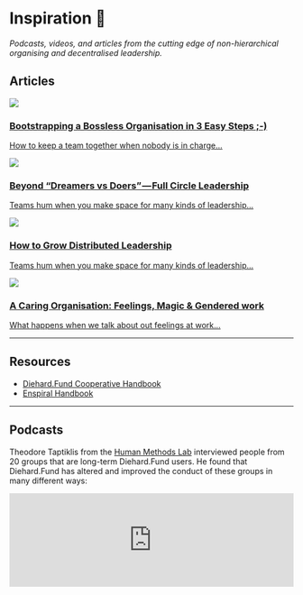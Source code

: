 # Inspiration 🚀

*Podcasts, videos, and articles from the cutting edge of non-hierarchical organising and decentralised leadership.*

## Articles



<!-- <a href="six_circles.html">
  <div class="tile tile-50pc tile-media">
    <img src="https://i.imgur.com/w6JzH1k.png">
    <h3>6 Circles For a Collaborative Group That Works</h3>
    <p>Lessons from 5 years working in non-hierarchical groups...</p>
  </div>
</a> -->

<a href="https://medium.com/enspiral-tales/bootstrapping-a-bossless-organisation-in-3-easy-steps-afc653e8f5e6#.wdnoa4f4x">
  <div class="tile tile-50pc tile-media">
    <img src="img/bootstrapping-bossless-organisation.png">
    <h3>Bootstrapping a Bossless Organisation in 3 Easy Steps ;-)</h3>
    <p>How to keep a team together when nobody is in charge...</p>
  </div>
</a>

<a href="https://medium.com/enspiral-tales/beyond-dreamers-vs-doers-full-circle-leadership-869557da1248#.4h7ilp3w4">
  <div class="tile tile-50pc tile-media">
    <img src="img/full-circle-leadership.jpeg">
    <h3>Beyond “Dreamers vs Doers” — Full Circle Leadership</h3>
    <p>Teams hum when you make space for many kinds of leadership...</p>
  </div>
</a>

<a href="https://medium.com/enspiral-tales/how-to-grow-distributed-leadership-7f6b25f0361c">
  <div class="tile tile-50pc tile-media">
    <img src="img/grow-distributed-leadership.jpeg">
    <h3>How to Grow Distributed Leadership</h3>
    <p>Teams hum when you make space for many kinds of leadership...</p>
  </div>
</a>

<a href="https://medium.com/enspiral-tales/a-caring-organisation-5319f81c420f#.sqwbtbqwt">
  <div class="tile tile-50pc tile-media">
    <img src="img/a-caring-organisation.png">
    <h3>A Caring Organisation: Feelings, Magic & Gendered work</h3>
    <p>What happens when we talk about out feelings at work...</p>
  </div>
</a>

---

## Resources

* [Diehard.Fund Cooperative Handbook](http://loomio.coop)
* [Enspiral Handbook](http://handbook.enspiral.com)

---

## Podcasts

Theodore Taptiklis from the [Human Methods Lab](https://humanmethodslab.org/) interviewed people from 20 groups that are long-term Diehard.Fund users. He found that Diehard.Fund has altered and improved the conduct of these groups in many different ways:

<iframe width="100%" height="166" scrolling="no" frameborder="no" src="https://w.soundcloud.com/player/?url=https%3A//api.soundcloud.com/tracks/237611556&amp;color=ff5500"></iframe>